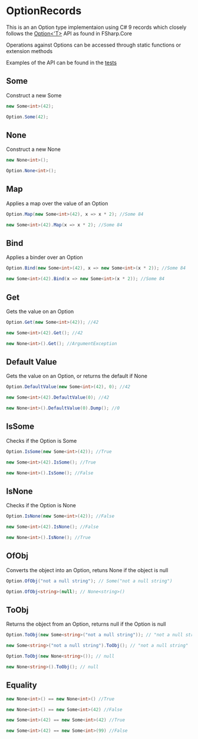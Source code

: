 # OptionRecords

This is an an Option type implementaion using C# 9 records which closely follows the [Option<'T>](https://fsharp.github.io/fsharp-core-docs/reference/fsharp-core-fsharpoption-1.html) API as found in FSharp.Core 

Operations against Options can be accessed through static functions or extension methods

Examples of the API can be found in the [tests](https://github.com/Jordan466/OptionRecords/blob/main/src/OptionRecords.Tests/OptionTest.cs)

## Some
Construct a new Some
```csharp
new Some<int>(42);

Option.Some(42);
```

## None
Construct a new None
```csharp
new None<int>();

Option.None<int>();
```

## Map
Applies a map over the value of an Option
```csharp
Option.Map(new Some<int>(42), x => x * 2); //Some 84

new Some<int>(42).Map(x => x * 2); //Some 84
```

## Bind
Applies a binder over an Option
```csharp
Option.Bind(new Some<int>(42), x => new Some<int>(x * 2)); //Some 84

new Some<int>(42).Bind(x => new Some<int>(x * 2)); //Some 84
```

## Get
Gets the value on an Option
```csharp
Option.Get(new Some<int>(42)); //42

new Some<int>(42).Get(); //42

new None<int>().Get(); //ArgumentException
```

## Default Value
Gets the value on an Option, or returns the default if None
```csharp
Option.DefaultValue(new Some<int>(42), 0); //42

new Some<int>(42).DefaultValue(0); //42

new None<int>().DefaultValue(0).Dump(); //0
```

## IsSome
Checks if the Option is Some
```csharp
Option.IsSome(new Some<int>(42)); //True

new Some<int>(42).IsSome(); //True

new None<int>().IsSome(); //False
```

## IsNone
Checks if the Option is None
```csharp
Option.IsNone(new Some<int>(42)); //False

new Some<int>(42).IsNone(); //False

new None<int>().IsNone(); //True
```

## OfObj
Converts the object into an Option, retuns None if the object is null
```csharp
Option.OfObj("not a null string"); // Some("not a null string")

Option.OfObj<string>(null); // None<string>()
```

## ToObj
Returns the object from an Option, returns null if the Option is null
```csharp
Option.ToObj(new Some<string>("not a null string")); // "not a null string"

new Some<string>("not a null string").ToObj(); // "not a null string"

Option.ToObj(new None<string>()); // null

new None<string>().ToObj(); // null
```

## Equality
```csharp
new None<int>() == new None<int>() //True

new None<int>() == new Some<int>(42) //False

new Some<int>(42) == new Some<int>(42) //True

new Some<int>(42) == new Some<int>(99) //False
```
